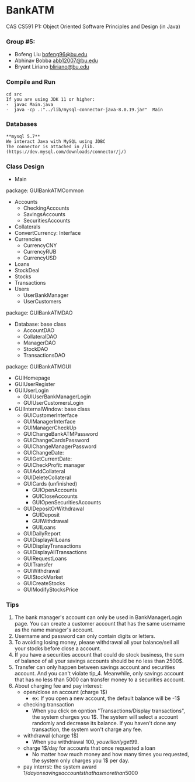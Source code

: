 # BankATM

CAS CS591 P1: Object Oriented Software Principles and Design (in Java)

### Group #5:
-  Bofeng Liu <bofeng96@bu.edu>
-  Abhinav Bobba <abb12007@bu.edu>
-  Bryant Liriano <bliriano@bu.edu>


### Compile and Run
	cd src
	If you are using JDK 11 or higher:  
	-  javac Main.java  
	-  java -cp .:"../lib/mysql-connector-java-8.0.19.jar"  Main  

### Databases
	**mysql 5.7**  
	We interact Java with MySQL using JDBC  
	The connector is attached in /lib. (https://dev.mysql.com/downloads/connector/j/)  

### Class Design

-  Main

package: GUIBankATMCommon
-  Accounts
    -  CheckingAccounts
    -  SavingsAccounts
    -  SecuritiesAccounts
-  Collaterals
-  ConvertCurrency: Interface
-  Currencies
    -  CurrencyCNY
    -  CurrencyRUB
    -  CurrencyUSD
-  Loans
-  StockDeal
-  Stocks
-  Transactions
-  Users
    -  UserBankManager
    -  UserCustomers

package: GUIBankATMDAO
-  Database: base class
    -  AccountDAO
    -  CollateralDAO
    -  ManagerDAO
    -  StockDAO
    -  TransactionsDAO

package: GUIBankATMGUI  
-  GUIHomepage
-  GUIUserRegister
-  GUIUserLogin
    -  GUIUserBankManagerLogin
    -  GUIUserCustomersLogin
-  GUIInternalWindow: base class
    -  GUICustomerInterface
    -  GUIManagerInterface
    -  GUIManagerCheckUp
    -  GUIChangeBankATMPassword
    -  GUIChangeCardsPassword
    -  GUIChangeManagerPassword
    -  GUIChangeDate: 
    -  GUIGetCurrentDate: 
    -  GUICheckProfit: manager
    -  GUIAddCollateral
    -  GUIDeleteCollateral
    -  GUICards (unfinished)
        -  GUIOpenAccounts
        -  GUICloseAccounts
        -  GUIOpenSecuritiesAccounts
    -  GUIDepositOrWithdrawal
        -  GUIDeposit
        -  GUIWithdrawal
        -  GUILoans
    -  GUIDailyReport
    -  GUIDisplayAllLoans
    -  GUIDisplayTransactions
    -  GUIDisplayAllTransactions
    -  GUIRequestLoans
    -  GUITransfer
    -  GUIWithdrawal
    -  GUIStockMarket  
    -  GUICreateStocks
    -  GUIModifyStocksPrice


### Tips
1. The bank manager's account can only be used in BankManagerLogin page. You can create a customer account that has the same username as the name manager's account.
2. Username and password can only contain digits or letters.
3. To avoiding losing money, please withdrawal all your balance/sell all your stocks before close a account.
4. If you have a securities account that could do stock business, the sum of balance of all your savings accounts should be no less than 2500$.
5. Transfer can only happen between savings account and securities account. And you can't violate tip_4. Meanwhile, only savings account that has no less than 5000 can transfer money to a securities account.
6. About charging fee and pay interest:
   -  open/close an account (charge 1$)
      - ex: If you open a new account, the default balance will be -1$
   -  checking transaction
      -   When you click on opntion "Transactions/Display transactions", the system charges you 1$. The system will select a account randomly and decrease its balance. If you haven't done any transaction, the system won't charge any fee.
   -  withdrawal (charge 1$)
      -   When you withdrawal 100$, you will only get 99$.
   -  charge 1$/day for accounts that once requested a loan
      -   No matter how much money and how many times you requested, the system only charges you 1$ per day.
   -  pay interrst: the system award 1$/day on savings accounts that has more than 5000$